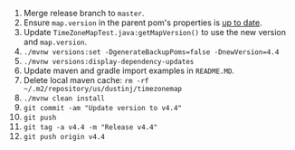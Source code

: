 1.  Merge release branch to `master`.
2.  Ensure `map.version` in the parent pom's properties is [up to date](https://github.com/evansiroky/timezone-boundary-builder/releases/).
3.  Update `TimeZoneMapTest.java:getMapVersion()` to use the new version and `map.version`.
4.  `./mvnw versions:set -DgenerateBackupPoms=false -DnewVersion=4.4`
5.  `./mvnw versions:display-dependency-updates`
6.  Update maven and gradle import examples in `README.MD`.
7.  Delete local maven cache: `rm -rf ~/.m2/repository/us/dustinj/timezonemap`
8.  `./mvnw clean install`
9.  `git commit -am "Update version to v4.4"`
10. `git push`
11. `git tag -a v4.4 -m "Release v4.4"`
12. `git push origin v4.4`